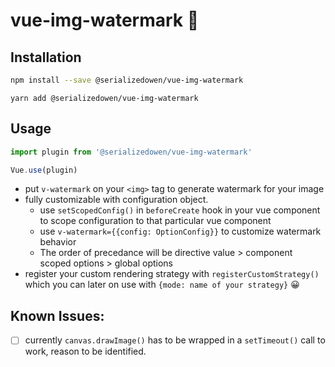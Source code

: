 # vue-img-watermark :maple_leaf:


## Installation
```sh
npm install --save @serializedowen/vue-img-watermark
```

```
yarn add @serializedowen/vue-img-watermark
```



## Usage
```js
import plugin from '@serializedowen/vue-img-watermark'

Vue.use(plugin)
```



* put `v-watermark` on your `<img>` tag to generate watermark for your image
* fully customizable with configuration object. 
  * use `setScopedConfig()` in `beforeCreate` hook in your vue component to scope configuration to that particular vue component
  * use `v-watermark={{config: OptionConfig}}` to customize watermark behavior
  * The order of precedance will be directive value > component scoped options > global options
* register your custom rendering strategy with `registerCustomStrategy()` which you can later on use with `{mode: name of your strategy}` :grinning:


## Known Issues:
- [ ] currently `canvas.drawImage()` has to be wrapped in a `setTimeout()` call to work, reason to be identified.
